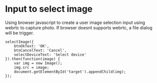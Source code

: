 # Input to select image
Using browser javascript to create a user image selection input using webrtc to capture photo. 
If browser doesnt supports webrtc, a file dialog will be trigger.


```
selectImage({
    btnOkText: 'OK', 
    btnCancelText: 'Cancel',
    selectDeviceText: 'Select device'
}).then(function(image) {
    var img = new Image();
    img.src = image;
    document.getElementById('target').appendChild(img);
});
```
